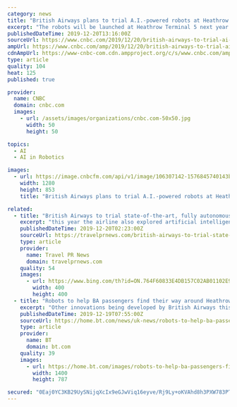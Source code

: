 ```yaml
---
category: news
title: "British Airways plans to trial A.I.-powered robots at Heathrow Airport"
excerpt: "The robots will be launched at Heathrow Terminal 5 next year. As technology develops, it is being used at airports in increasingly interesting ways. British Airways is set to trial artificial intelligence powered robots at Heathrow Terminal 5. In an announcement Thursday, the airline said the autonomous robots had been programmed to \"interact ..."
publishedDateTime: 2019-12-20T13:16:00Z
sourceUrl: https://www.cnbc.com/2019/12/20/british-airways-to-trial-ai-powered-robots-at-heathrow-airport.html
ampUrl: https://www.cnbc.com/amp/2019/12/20/british-airways-to-trial-ai-powered-robots-at-heathrow-airport.html
cdnAmpUrl: https://www-cnbc-com.cdn.ampproject.org/c/s/www.cnbc.com/amp/2019/12/20/british-airways-to-trial-ai-powered-robots-at-heathrow-airport.html
type: article
quality: 104
heat: 125
published: true

provider:
  name: CNBC
  domain: cnbc.com
  images:
    - url: /assets/images/organizations/cnbc.com-50x50.jpg
      width: 50
      height: 50

topics:
  - AI
  - AI in Robotics

images:
  - url: https://image.cnbcfm.com/api/v1/image/106307142-1576845740143britishairways_216861270013799.jpg?v=1576845771
    width: 1280
    height: 853
    title: "British Airways plans to trial A.I.-powered robots at Heathrow Airport"

related:
  - title: "British Airways to trial state-of-the-art, fully autonomous robots in 2020"
    excerpt: "this year the airline also explored artificial intelligence, driverless baggage vehicles and 3D printing to further improve punctuality for customers LONDON, UK, 2019-Dec-20 — /Travel PR News/ — In the latest stage of British Airways’ investment in airport automation, the airline has announced that from 2020 it will trial AI-powered ..."
    publishedDateTime: 2019-12-20T02:23:00Z
    sourceUrl: https://travelprnews.com/british-airways-to-trial-state-of-the-art-fully-autonomous-robots-in-2020-549955/travel-press-release/2019/12/19/
    type: article
    provider:
      name: Travel PR News
      domain: travelprnews.com
    quality: 54
    images:
      - url: https://www.bing.com/th?id=ON.764F60833E4DB157C02AB01102E98F5C
        width: 400
        height: 400
  - title: "Robots to help BA passengers find their way around Heathrow"
    excerpt: "Other innovations being developed by British Airways this year as part of a £6.5 billion investment in improving customer experiences include the use of artificial intelligence to cut delays in preparing aircraft for departure, driverless baggage vehicles and 3D printing of cabin parts. Gatwick Airport began trialling a valet parking robot in ..."
    publishedDateTime: 2019-12-19T07:55:00Z
    sourceUrl: https://home.bt.com/news/uk-news/robots-to-help-ba-passengers-find-their-way-around-heathrow-11364419473616
    type: article
    provider:
      name: BT
      domain: bt.com
    quality: 39
    images:
      - url: https://home.bt.com/images/robots-to-help-ba-passengers-find-their-way-around-heathrow-136441947355102601-191219070225.jpg
        width: 1400
        height: 787

secured: "0Eaj0YC3KB29UySNijqXcIx9eGJwViq16eyve/Rj9Ly+oKVAhd8h3PXW783PT+Q47JayXOOOCUHU9gqivDS9ZgizFQypuwaQ0bh/3YRlvadYv5Qe+8qA4crg0kChJT4nIZGzPC3WDV+gDJkizsJWsf1ldG4xo9Wlb/JIZf8l7Wc3ksQyUg0YmOu1UQbX8UKaJODtG6YsOMdHU/sK2bWgu5KrXI1Nbw4CduWl8aZu7cfQaaCj7DCIQKAwz3DO6bQjPSXUwBnw29uNsmAUbCK5rw==;7xWcj7z7N3UVoOxnuT0uqA=="
---
```



